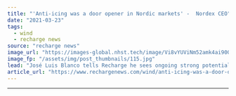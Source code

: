 ```yaml
---
title: "'Anti-icing was a door opener in Nordic markets' -  Nordex CEO"
date: "2021-03-23"
tags: 
  - wind
  - recharge news
source: "recharge news"
image_url: "https://images-global.nhst.tech/image/Vi8vYUViNm52amk4ai90QStaR2lEMWZGcjlPaVJOK09SeERFMDRTQ3N0TT0=/nhst/binary/c6be5c1aab4214bac3b8d01c4a357f0a"
image_fp: "/assets/img/post_thumbnails/115.jpg"
lead: "José Luis Blanco tells Recharge he sees ongoing strong potential in Finland and Sweden, as well as Latin American markets"
article_url: "https://www.rechargenews.com/wind/anti-icing-was-a-door-opener-in-nordic-markets-nordex-ceo/2-1-985657"
---
```


---
